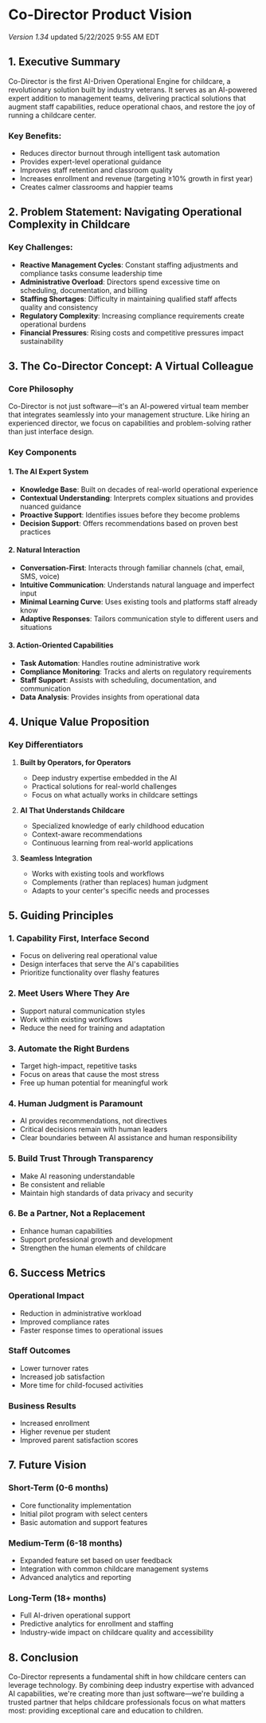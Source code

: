 # Co-Director Product Vision
*Version 1.34*
updated 5/22/2025 9:55 AM EDT

## 1. Executive Summary

Co-Director is the first AI-Driven Operational Engine for childcare, a revolutionary solution built by industry veterans. It serves as an AI-powered expert addition to management teams, delivering practical solutions that augment staff capabilities, reduce operational chaos, and restore the joy of running a childcare center.

### Key Benefits:
- Reduces director burnout through intelligent task automation
- Provides expert-level operational guidance
- Improves staff retention and classroom quality
- Increases enrollment and revenue (targeting ≥10% growth in first year)
- Creates calmer classrooms and happier teams

## 2. Problem Statement: Navigating Operational Complexity in Childcare

### Key Challenges:
- **Reactive Management Cycles**: Constant staffing adjustments and compliance tasks consume leadership time
- **Administrative Overload**: Directors spend excessive time on scheduling, documentation, and billing
- **Staffing Shortages**: Difficulty in maintaining qualified staff affects quality and consistency
- **Regulatory Complexity**: Increasing compliance requirements create operational burdens
- **Financial Pressures**: Rising costs and competitive pressures impact sustainability

## 3. The Co-Director Concept: A Virtual Colleague

### Core Philosophy
Co-Director is not just software—it's an AI-powered virtual team member that integrates seamlessly into your management structure. Like hiring an experienced director, we focus on capabilities and problem-solving rather than just interface design.

### Key Components

#### 1. The AI Expert System
- **Knowledge Base**: Built on decades of real-world operational experience
- **Contextual Understanding**: Interprets complex situations and provides nuanced guidance
- **Proactive Support**: Identifies issues before they become problems
- **Decision Support**: Offers recommendations based on proven best practices

#### 2. Natural Interaction
- **Conversation-First**: Interacts through familiar channels (chat, email, SMS, voice)
- **Intuitive Communication**: Understands natural language and imperfect input
- **Minimal Learning Curve**: Uses existing tools and platforms staff already know
- **Adaptive Responses**: Tailors communication style to different users and situations

#### 3. Action-Oriented Capabilities
- **Task Automation**: Handles routine administrative work
- **Compliance Monitoring**: Tracks and alerts on regulatory requirements
- **Staff Support**: Assists with scheduling, documentation, and communication
- **Data Analysis**: Provides insights from operational data

## 4. Unique Value Proposition

### Key Differentiators
1. **Built by Operators, for Operators**
   - Deep industry expertise embedded in the AI
   - Practical solutions for real-world challenges
   - Focus on what actually works in childcare settings

2. **AI That Understands Childcare**
   - Specialized knowledge of early childhood education
   - Context-aware recommendations
   - Continuous learning from real-world applications

3. **Seamless Integration**
   - Works with existing tools and workflows
   - Complements (rather than replaces) human judgment
   - Adapts to your center's specific needs and processes

## 5. Guiding Principles

### 1. Capability First, Interface Second
- Focus on delivering real operational value
- Design interfaces that serve the AI's capabilities
- Prioritize functionality over flashy features

### 2. Meet Users Where They Are
- Support natural communication styles
- Work within existing workflows
- Reduce the need for training and adaptation

### 3. Automate the Right Burdens
- Target high-impact, repetitive tasks
- Focus on areas that cause the most stress
- Free up human potential for meaningful work

### 4. Human Judgment is Paramount
- AI provides recommendations, not directives
- Critical decisions remain with human leaders
- Clear boundaries between AI assistance and human responsibility

### 5. Build Trust Through Transparency
- Make AI reasoning understandable
- Be consistent and reliable
- Maintain high standards of data privacy and security

### 6. Be a Partner, Not a Replacement
- Enhance human capabilities
- Support professional growth and development
- Strengthen the human elements of childcare

## 6. Success Metrics

### Operational Impact
- Reduction in administrative workload
- Improved compliance rates
- Faster response times to operational issues

### Staff Outcomes
- Lower turnover rates
- Increased job satisfaction
- More time for child-focused activities

### Business Results
- Increased enrollment
- Higher revenue per student
- Improved parent satisfaction scores

## 7. Future Vision

### Short-Term (0-6 months)
- Core functionality implementation
- Initial pilot program with select centers
- Basic automation and support features

### Medium-Term (6-18 months)
- Expanded feature set based on user feedback
- Integration with common childcare management systems
- Advanced analytics and reporting

### Long-Term (18+ months)
- Full AI-driven operational support
- Predictive analytics for enrollment and staffing
- Industry-wide impact on childcare quality and accessibility

## 8. Conclusion

Co-Director represents a fundamental shift in how childcare centers can leverage technology. By combining deep industry expertise with advanced AI capabilities, we're creating more than just software—we're building a trusted partner that helps childcare professionals focus on what matters most: providing exceptional care and education to children.
